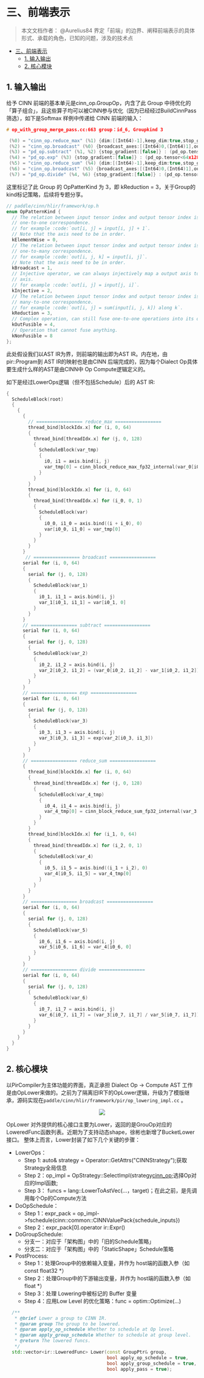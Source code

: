 # 三、前端表示
> 本文文档作者： @Aurelius84
> 界定「前端」的边界、阐释前端表示的具体形式、承载的角色，已知的问题，涉及的技术点

- [三、前端表示](#三前端表示)
  - [1. 输入输出](#1-输入输出)
  - [2. 核心模块](#2-核心模块)


## 1. 输入输出

给予 CINN 前端的基本单元是cinn_op.GroupOp，内含了此 Group 中待优化的「算子组合」，且这些算子均可以被CINN参与优化（因为已经经过BuildCinnPass筛选），如下是Softmax 样例中传递给 CINN 前端的输入：

```c++
# op_with_group_merge_pass.cc:663 group：id_6, Groupkind	3

 (%0) = "cinn_op.reduce_max" (%1) {dim:[(Int64)-1],keep_dim:true,stop_gradient:[false]} : (pd_op.tensor<64x128xf32>) -> pd_op.tensor<64x1xf32>
 (%2) = "cinn_op.broadcast" (%0) {broadcast_axes:[(Int64)0,(Int64)1],out_shape:[(Int64)64,(Int64)128],stop_gradient:[false]} : (pd_op.tensor<64x1xf32>) -> pd_op.tensor<64x128xf32>
 (%3) = "pd_op.subtract" (%1, %2) {stop_gradient:[false]} : (pd_op.tensor<64x128xf32>, pd_op.tensor<64x128xf32>) -> pd_op.tensor<64x128xf32>
 (%4) = "pd_op.exp" (%3) {stop_gradient:[false]} : (pd_op.tensor<64x128xf32>) -> pd_op.tensor<64x128xf32>
 (%5) = "cinn_op.reduce_sum" (%4) {dim:[(Int64)-1],keep_dim:true,stop_gradient:[false]} : (pd_op.tensor<64x128xf32>) -> pd_op.tensor<64x1xf32>
 (%6) = "cinn_op.broadcast" (%5) {broadcast_axes:[(Int64)0,(Int64)1],out_shape:[(Int64)64,(Int64)128],stop_gradient:[false]} : (pd_op.tensor<64x1xf32>) -> pd_op.tensor<64x128xf32>
 (%7) = "pd_op.divide" (%4, %6) {stop_gradient:[false]} : (pd_op.tensor<64x128xf32>, pd_op.tensor<64x128xf32>) -> pd_op.tensor<64x128xf32>
```

这里标记了此 Group 的 OpPatterKind 为 3，即 kReduction = 3，关于Group的kind标记策略，后续将专题分享。

```c++
// paddle/cinn/hlir/framework/op.h
enum OpPatternKind {
  // The relation between input tensor index and output tensor index is
  // one-to-one correspondence.
  // for example :code:`out[i, j] = input[i, j] + 1`.
  // Note that the axis need to be in order.
  kElementWise = 0,
  // The relation between input tensor index and output tensor index is
  // one-to-many correspondence.
  // for example :code:`out[i, j, k] = input[i, j]`.
  // Note that the axis need to be in order.
  kBroadcast = 1,
  // Injective operator, we can always injectively map a output axis to a input
  // axis.
  // for example :code:`out[i, j] = input[j, i]`.
  kInjective = 2,
  // The relation between input tensor index and output tensor index is
  // many-to-one correspondence.
  // for example :code:`out[i, j] = sum(input[i, j, k]) along k`.
  kReduction = 3,
  // Complex operation, can still fuse one-to-one operations into its output.
  kOutFusible = 4,
  // Operation that cannot fuse anything.
  kNonFusible = 8
};
```

此处假设我们以AST IR为界，则前端的输出即为AST IR。内在地，由pir::Program到 AST IR的映射也是由CINN 后端完成的，因为每个Dialect Op具体要生成什么样的AST是由CINN中 Op Compute逻辑定义的。

如下是经过LowerOps逻辑（但不包括Schedule）后的 AST IR:

```c++
{
  ScheduleBlock(root)
  {
    {
      {
        // ================= reduce_max =================
        thread_bind[blockIdx.x] for (i, 0, 64)
        {
          thread_bind[threadIdx.x] for (j, 0, 128)
          {
            ScheduleBlock(var_tmp)
            {
              i0, i1 = axis.bind(i, j)
              var_tmp[0] = cinn_block_reduce_max_fp32_internal(var_0[i0, (i1 / 1)])
            }
          }
        }
        thread_bind[blockIdx.x] for (i, 0, 64)
        {
          thread_bind[threadIdx.x] for (i_0, 0, 1)
          {
            ScheduleBlock(var)
            {
              i0_0, i1_0 = axis.bind((i + i_0), 0)
              var[i0_0, i1_0] = var_tmp[0]
            }
          }
        }
      }
       // ================= broadcast =================
      serial for (i, 0, 64)
      {
        serial for (j, 0, 128)
        {
          ScheduleBlock(var_1)
          {
            i0_1, i1_1 = axis.bind(i, j)
            var_1[i0_1, i1_1] = var[i0_1, 0]
          }
        }
      }
      // ================= subtract =================
      serial for (i, 0, 64)
      {
        serial for (j, 0, 128)
        {
          ScheduleBlock(var_2)
          {
            i0_2, i1_2 = axis.bind(i, j)
            var_2[i0_2, i1_2] = (var_0[i0_2, i1_2] - var_1[i0_2, i1_2])
          }
        }
      }
      // ================= exp =================
      serial for (i, 0, 64)
      {
        serial for (j, 0, 128)
        {
          ScheduleBlock(var_3)
          {
            i0_3, i1_3 = axis.bind(i, j)
            var_3[i0_3, i1_3] = exp(var_2[i0_3, i1_3])
          }
        }
      }
      // ================= reduce_sum =================
      {
        thread_bind[blockIdx.x] for (i, 0, 64)
        {
          thread_bind[threadIdx.x] for (j, 0, 128)
          {
            ScheduleBlock(var_4_tmp)
            {
              i0_4, i1_4 = axis.bind(i, j)
              var_4_tmp[0] = cinn_block_reduce_sum_fp32_internal(var_3[i0_4, (i1_4 / 1)])
            }
          }
        }
        thread_bind[blockIdx.x] for (i_1, 0, 64)
        {
          thread_bind[threadIdx.x] for (i_2, 0, 1)
          {
            ScheduleBlock(var_4)
            {
              i0_5, i1_5 = axis.bind((i_1 + i_2), 0)
              var_4[i0_5, i1_5] = var_4_tmp[0]
            }
          }
        }
      }
      // ================= broadcast =================
      serial for (i, 0, 64)
      {
        serial for (j, 0, 128)
        {
          ScheduleBlock(var_5)
          {
            i0_6, i1_6 = axis.bind(i, j)
            var_5[i0_6, i1_6] = var_4[i0_6, 0]
          }
        }
      }
      // ================= divide =================
      serial for (i, 0, 64)
      {
        serial for (j, 0, 128)
        {
          ScheduleBlock(var_6)
          {
            i0_7, i1_7 = axis.bind(i, j)
            var_6[i0_7, i1_7] = (var_3[i0_7, i1_7] / var_5[i0_7, i1_7])
          }
        }
      }
    }
  }
}
```

## 2. 核心模块

以PirCompiler为主体功能的界面，真正承担 Dialect Op → Compute AST 工作是由OpLower来做的。之前为了隔离旧IR下的OpLower逻辑，升级为了模版继承，源码实现在`paddle/cinn/hlir/framework/pir/op_lowering_impl.cc` 。

<p align="center">
<img src="./img/op_lower.png">
</p>

OpLower 对外提供的核心接口主要为Lower，返回的是GrouOp对应的LoweredFunc函数列表。近期为了支持动态shape，徐彬也新增了BucketLower接口。
整体上而言，Lower封装了如下几个关键的步骤：

* LowerOps：
  * Step 1: auto& strategy = Operator::GetAttrs<StrategyFunction>("CINNStrategy");获取Strategy全局信息
  * Step 2：op_impl = OpStrategy::SelectImpl(strategy[cinn_op](...);选择Op对应的Impl函数;
  * Step 3： funcs = lang::LowerToAstVec(...，target)；在此之前，是先调用每个Op的Compute方法
* DoOpSchedule：
  * Step 1：expr_pack = op_impl->fschedule(cinn::common::CINNValuePack{schedule_inputs})
  * Step 2：expr_pack[0].operator ir::Expr()
* DoGroupSchedule:
  * 分支一：对应于「架构图」中的「旧的Schedule策略」
  * 分支二：对应于「架构图」中的「StaticShape」Schedule策略
* PostProcess:
  * Step 1：处理Group中的依赖输入变量，并作为 host端的函数入参（如const float32 *）
  * Step 2：处理Group中的下游输出变量，并作为 host端的函数入参（如 float *）
  * Step 3：处理 Lowering中被标记的 Buffer 变量
  * Step 4：应用Low Level 的优化策略：func = optim::Optimize(...)


```c++
  /**
   * @brief Lower a group to CINN IR.
   * @param group The group to be lowered.
   * @param apply_op_schedule Whether to schedule at Op level.
   * @param apply_group_schedule Whether to schedule at group level.
   * @return The lowered funcs.
   */
  std::vector<ir::LoweredFunc> Lower(const GroupPtr& group,
                                     bool apply_op_schedule = true,
                                     bool apply_group_schedule = true,
                                     bool apply_pass = true);
```
